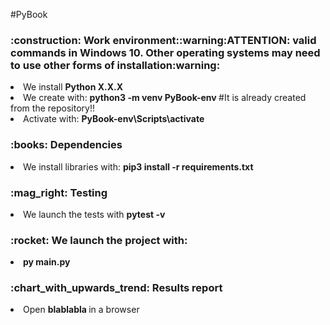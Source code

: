 #PyBook

<h3>:construction: Work environment::warning:ATTENTION: valid commands in Windows 10. Other operating systems may need to use other forms of installation:warning: </h3>
<li> We install <b> Python X.X.X </b> </li>
<li> We create with: <b> python3 -m venv PyBook-env </b> #It is already created from the repository!! </li>
<li> Activate with: <b>PyBook-env\Scripts\activate</b> </li>
<h3>:books: Dependencies </h3>
<li> We install libraries with: <b> pip3 install -r requirements.txt </b> </li>
<h3>:mag_right: Testing </h3>
<li> We launch the tests with <b> pytest -v </b> </li>
<h3>:rocket: We launch the project with: </h3>
<li> <b> py main.py </b> </li>
<h3>:chart_with_upwards_trend: Results report </h3>
<li> Open <b> blablabla </b> in a browser </li>

